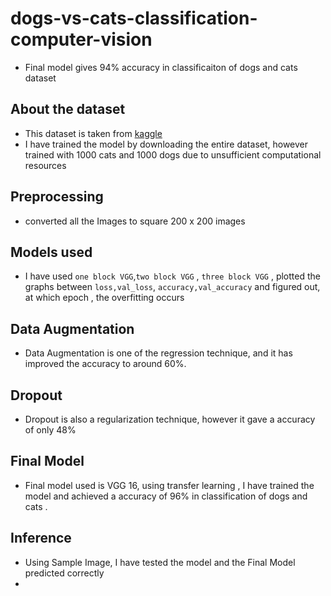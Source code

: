# dogs-vs-cats-classification-computer-vision

- Final model gives 94%  accuracy in classificaiton of dogs and cats dataset 

## About the dataset
- This dataset is taken from [kaggle](https://kaggle.com/competitions/dogs-vs-cats/) 
- I have trained the model by downloading the entire dataset, however trained with 1000 cats and 1000 dogs due to unsufficient computational resources

## Preprocessing
- converted all the Images to square 200 x 200 images

## Models used

- I have used `one block VGG`,`two block VGG` , `three block VGG` , plotted the graphs between `loss,val_loss`, `accuracy,val_accuracy` and figured out, at which epoch , the overfitting occurs

## Data Augmentation
- Data Augmentation is one of the regression technique, and it has improved the accuracy to around 60%.

## Dropout
- Dropout is also a regularization technique, however it gave a accuracy of only 48%

## Final Model
- Final model used is VGG 16, using transfer learning , I have trained the model and achieved a accuracy of 96% in classification of dogs and cats .

## Inference
- Using Sample Image, I have tested the model and the Final Model predicted correctly
- 
